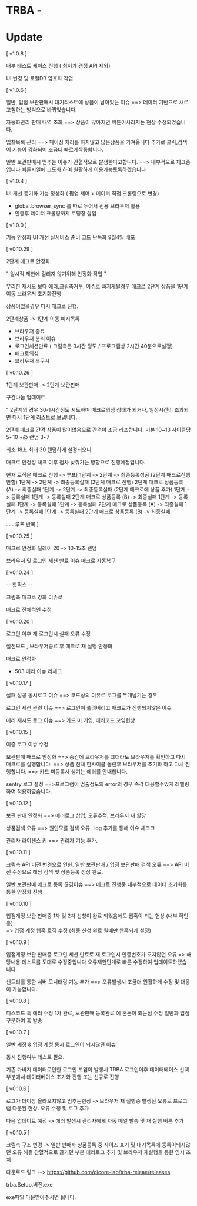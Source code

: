 # TRBA - 



# Update

[ v1.0.8 ]

내부 테스트 케이스 진행 
( 최저가 경쟁 API 제외)

UI 변경 및 로컬DB 암호화 작업 



[ v1.0.6 ]

일반, 입점 보관판매시 대기리스트에 상품이 남아있는 이슈
==> 데이터 기반으로 새로고침하는 방식으로 바뀌었습니다.

자동화관리
판매 내역 조회
==> 상품이 많아지면 버튼이사라지는 현상 수정되었습니다.

입찰목록 관리 
==> 페이징 처리를 하지않고 많은상품을 가져옵니다 추가로 클릭,검색어 기능이 강화되어 조금더 빠르게작동합니다.



일반 보관판매시 멈추는 이슈가 간혈적으로 발생한다고합니다.
==> 내부적으로 체크중입니다 빠른시일에 고도화 하여 원활하게 이용가능토록하겠습니다 





[ v1.0.4 ]

 UI 개선 
 동기화 기능 정상화 ( 팝업 제어 + 데이터 직접 크롤링으로 변경)
 - global.browser_sync 를 따로 두어서 전용 브라우저 활용
 - 인증후 데이터 크롤링까지 로딩창 삽입
 



[ v1.0.0 ]

기능 안정화
UI 개선
실서비스 준비
코드 난독화 
9월4일 배포 


[ v0.10.29 ]

2단계 매크로 안정화


" 일시적 제한에 걸리지 않기위해 안정화 작업 " 

무리한 재시도 보다 에러,크림측거부, 이슈로 빠지게될경우
매크로 2단계 상품을 1단계 이동 
브라우저 초기화진행 

상품이있을경우 다시 매크로 진행.


2단계상품 -> 1단계 이동 예시목록
- 브라우저 종료
- 브라우저 분리 이슈
- 로그인세션만료 ( 크림측은 3시간 정도 / 프로그램상 2시간 40분으로설정)
- 매크로의심
- 브라우저 복구시


[ v0.10.26 ]

1단계 보관판매 -> 2단계 보관판매

구간나눔 업데이트.

" 2단계의 경우 30-1시간정도 시도하며 매크로의심 상태가 되거나, 일정시간이 초과되면 다시 1단계 리스트로 보냅니다. 

2단계 매크로 간격 상품이 많이없음으로 간격이 조금 러프합니다.
기본      10~13 
사이클당  5~10 
+@ 랜덤   3~7

최소 18초 최대 30 랜덤하게 설정되오니

매크로 안정성 체크 이후 점차 낮춰가는 방향으로
진행예정입니다. 

현재 로직은
매크로 진행 ->
루프[
 1단계 -> 2단계 -> 최종등록성공  (2단계 매크로진행안함)
 1단계 -> 2단계 -> 최종등록실패  (2단계 매크로 진행)
2단계 매크로 상품등록 (A) -> 최종실패 
 1단계 -> 2단계 -> 최종등록실패  (2단계 매크로에 상품 추가)
 1단계 -> 등록실패
 1단계 -> 등록실패
2단계 매크로 상품등록  (B) -> 최종실패 
 1단계 -> 등록실패
 1단계 -> 등록실패
 1단계 -> 등록실패
2단계 매크로 상품등록 (A) -> 최종실패 
1단계 -> 등록실패
 1단계 -> 등록실패
2단계 매크로 상품등록 (B) -> 최종실패 

. . .  루프 반복 
]



[ v0.10.25 ]


매크로 안정화 딜레이 20 -> 10-15초 랜덤

브라우저 및 로그인 세션 만료 이슈 매크로 자동복구





[ v0.10.24 ]

-- 핫픽스 -- 

크림측 매크로 강화 이슈로

매크로 전체적인 수정



[ v0.10.20 ]

로그인 이후 재 로그인시 실패 오류 수정

절전모드 , 브라우저종료 후 매크로 재 실행 안정화

매크로 안정화
- 503 에러 이슈 리체크 


[ v0.10.17 ] 

실패,성공 동시로그 이슈 
==> 코드상의 이유로 로그를 두개남기는 경우.

로그인 세션 관련 이슈
==> 로그인이 풀려버리고 매크로가 진행되지않은 이슈

에러 재시도 로그 이슈
==> 카드 미 기입, 에러코드 꼬임현상 


[ v0.10.15 ] 


이중 로그 이슈 수정

보관판매 매크로 안정화
==> 중간에 브라우저를 끄더라도 브라우저를 확인하고 다시 매크로를 실행합니다.
==> 상품 전체 한사이클 돌린후 브라우저를 초기화 하고 다시 진행합니다.
==> 카드 미등록시 생기는 에러를 안내합니다.


sentry 로그 설정
==>프로그램이 멈출정도의 error의 경우 즉각 대응할수있게 레벨링 하여 적용하였습니다.



[ v0.10.12 ] 


보관 판매 안정화
==> 에러로그 삽입, 오류추적, 브라우저 재 할당

상품검색 오류
==> 원인모를 검색 오류 , log 추가를 통해 이슈 체크크


관리자 라이센스 키 
==> 관리자 기능 추가.



[ v0.10.11 ] 


크림측 API 버전 변경으로 인한.
일반 보관판매 / 입점 보관판매 검색 오류
==>  API 버전 수정으로 해당 검색 및 상품등록 정상 완료. 

일반 보관판매 메크로 등록 끊김이슈
==> 메크로 진행중 내부적으로 데이터 초기화를 통한 안정화 진행




[ v0.10.10 ] 

입점계정 보관 판매중 1차 및 2차 신청이 완료 되었음에도 웹훅이 되는 현상 (내부 확인 용)  
=> 입점 계정 웹훅 로직 수정 (최종 신청 완료 될때만 웹훅되게 설정)

[ v0.10.9 ] 

입점계정 보관 판매중 로그인 세션 만료로 재 로그인시 인증번호가 오지않던 오류 
=> 해당내용 테스트를 토대로 수정중입니다  오류재현단계로 빠른 수정하여 업데이트하겠습니다.

센트리를 통한 서버 모니터링 기능 추가
==> 오류발생시 조금더 원활하게 수정 및 대응이 가능합니다.


[ v0.10.8 ] 

디스코드 훅 에러 수정 
1차 완료, 보관판매 등록완료 에 혼돈이 되는점 수정 
일반과 입점  구분하여 훅 발송 

[ v0.10.7 ] 

일반 계정 & 입점 계정 동시 로그인이 되지않던 이슈

동시 진행여부 테스트 필요.

기존 가비지 데이터로인한 로그인 꼬임이 발생시
TRBA 로그인이후 데이터베이스 선택 부분에서 데이터베이스 초기화 진행 또는 신규로 진행

[ v0.10.6 ] 

로그가 더이상 올라오지않고 멈추는현상
-> 브라우저 재 실행중 발생된 오류로 프로그램 다운된 현상. 오류 수정 및 로그 추가

다음 업데이트 예정
-> 에러 발생시 관리자에게 자동 메일 발송 및 재 실행 버튼 추가



[ v0.10.5 ]

크림측 구조 변경
-> 
일반 판매자 상품등록 중 사이즈 표기 및 대기목록에 등록이되지않던 오류 해결
간혈적으로 끊기던 부분 에러로그 추가 및 브라우저 재실행을 통한 임시 조치




다운로드 링크 -->  https://github.com/dicore-lab/trba-releae/releases

trba.Setup.버전.exe

exe파일 다운받아주시면 됩니다. 
